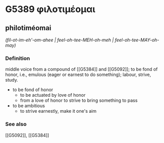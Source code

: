 # G5389 φιλοτιμέομαι

## philotiméomai

_(fil-ot-im-eh'-om-ahee | feel-oh-tee-MEH-oh-meh | feel-oh-tee-MAY-oh-may)_

### Definition

middle voice from a compound of [[G5384]] and [[G5092]]; to be fond of honor, i.e., emulous (eager or earnest to do something); labour, strive, study.

- to be fond of honor
  - to be actuated by love of honor
  - from a love of honor to strive to bring something to pass
- to be ambitious
  - to strive earnestly, make it one's aim

### See also

[[G5092]], [[G5384]]

